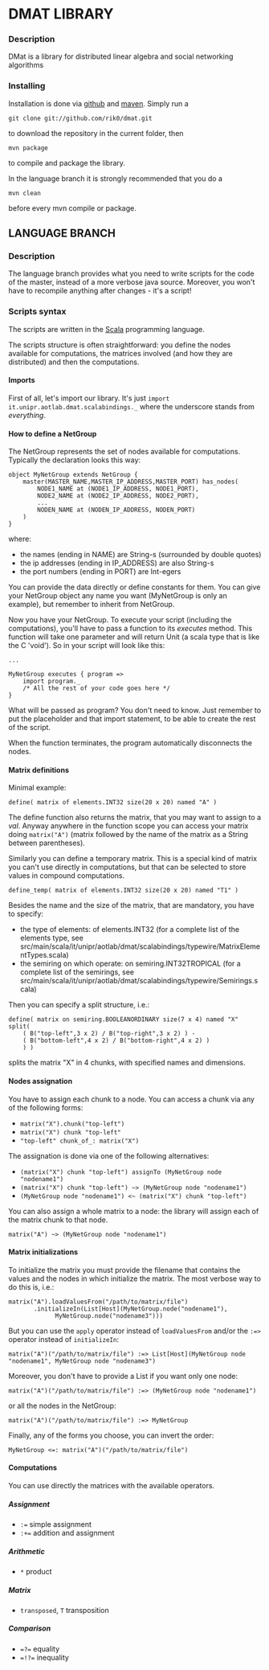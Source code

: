 DMAT LIBRARY
============

### Description

DMat is a library for distributed linear algebra and social networking algorithms

### Installing

Installation is done via [github](https://github.com) and [maven](http://maven.apache.org).
Simply run a

	git clone git://github.com/rik0/dmat.git

to download the repository in the current folder, then

	mvn package

to compile and package the library.

In the language branch it is strongly recommended that you do a 

	mvn clean

before every mvn compile or package.


LANGUAGE BRANCH
---------------

### Description

The language branch provides what you need to write scripts for the code of the master,
instead of a more verbose java source.
Moreover, you won't have to recompile anything after changes - it's a script!

### Scripts syntax

The scripts are written in the [Scala](http://www.scala-lang.org/) programming language.

The scripts structure is often straightforward: you define the nodes available for computations,
the matrices involved (and how they are distributed) and then the computations.

#### Imports

First of all, let's import our library. It's just
`import it.unipr.aotlab.dmat.scalabindings._`
where the underscore stands from *everything*.

#### How to define a NetGroup

The NetGroup represents the set of nodes available for computations.
Typically the declaration looks this way:

	object MyNetGroup extends NetGroup {
		master(MASTER_NAME,MASTER_IP_ADDRESS,MASTER_PORT) has_nodes(
			NODE1_NAME at (NODE1_IP_ADDRESS, NODE1_PORT),
			NODE2_NAME at (NODE2_IP_ADDRESS, NODE2_PORT),
			...
			NODEN_NAME at (NODEN_IP_ADDRESS, NODEN_PORT)
		)
	}

where:

- the names (ending in NAME) are String-s (surrounded by double quotes)
- the ip addresses (ending in IP\_ADDRESS) are also String-s
- the port numbers (ending in PORT) are Int-egers

You can provide the data directly or define constants for them.
You can give your NetGroup object any name you want (MyNetGroup is only an example),
but remember to inherit from NetGroup.

Now you have your NetGroup. To execute your script (including the computations),
you'll have to pass a function to its *executes* method.
This function will take one parameter and will return Unit (a scala type that is like the C 'void').
So in your script will look like this:

	...	

	MyNetGroup executes { program =>
		import program._
		/* All the rest of your code goes here */
	}

What will be passed as program? You don't need to know.
Just remember to put the placeholder and that import statement,
to be able to create the rest of the script.

When the function terminates, the program automatically disconnects the nodes.

#### Matrix definitions

Minimal example:

	define( matrix of elements.INT32 size(20 x 20) named "A" )


The define function also returns the matrix, that you may want to assign to a *val*.
Anyway anywhere in the function scope you can access your matrix doing `matrix("A")`
(matrix followed by the name of the matrix as a String between parentheses).

Similarly you can define a temporary matrix. This is a special kind of matrix you
can't use directly in computations, but that can be selected to store values in compound computations.

	define_temp( matrix of elements.INT32 size(20 x 20) named "T1" )


Besides the name and the size of the matrix, that are mandatory, you have to specify:

- the type of elements: of elements.INT32 (for a complete list of the elements type, see src/main/scala/it/unipr/aotlab/dmat/scalabindings/typewire/MatrixElementTypes.scala)
- the semiring on which operate: on semiring.INT32TROPICAL (for a complete list of the semirings, see src/main/scala/it/unipr/aotlab/dmat/scalabindings/typewire/Semirings.scala)

Then you can specify a split structure, i.e.:

	define( matrix on semiring.BOOLEANORDINARY size(7 x 4) named "X" split(
		( B("top-left",3 x 2) / B("top-right",3 x 2) ) -
		( B("bottom-left",4 x 2) / B("bottom-right",4 x 2) )
		) )

splits the matrix "X" in 4 chunks, with specified names and dimensions.

#### Nodes assignation

You have to assign each chunk to a node.
You can access a chunk via any of the following forms:

- `matrix("X").chunk("top-left")`
- `matrix("X") chunk "top-left"`
- `"top-left" chunk_of_: matrix("X")`

The assignation is done via one of the following alternatives:

- `(matrix("X") chunk "top-left") assignTo (MyNetGroup node "nodename1")`
- `(matrix("X") chunk "top-left") ~> (MyNetGroup node "nodename1")`
- `(MyNetGroup node "nodename1") <~ (matrix("X") chunk "top-left")` 

You can also assign a whole matrix to a node: the library will assign each of the matrix chunk to that node.

	matrix("A") ~> (MyNetGroup node "nodename1")

#### Matrix initializations

To initialize the matrix you must provide the filename that contains the values and the nodes in which initialize the matrix.
The most verbose way to do this is, i.e.:

	matrix("A").loadValuesFrom("/path/to/matrix/file")
		   .initializeIn(List[Host](MyNetGroup.node("nodename1"), 
				 MyNetGroup.node("nodename3")))

But you can use the `apply` operator instead of `loadValuesFrom` and/or the `:=>` operator instead of `initializeIn`:
	
	matrix("A")("/path/to/matrix/file") :=> List[Host](MyNetGroup node "nodename1", MyNetGroup node "nodename3")

Moreover, you don't have to provide a List if you want only one node:
	
	matrix("A")("/path/to/matrix/file") :=> (MyNetGroup node "nodename1")

or all the nodes in the NetGroup:
	
	matrix("A")("/path/to/matrix/file") :=> MyNetGroup

Finally, any of the forms you choose, you can invert the order:

	MyNetGroup <=: matrix("A")("/path/to/matrix/file")

#### Computations

You can use directly the matrices with the available operators.

##### Assignment

- `:=` simple assignment
- `:+=` addition and assignment

##### Arithmetic

- `*` product

##### Matrix

- `transposed`, `T` transposition

##### Comparison

- `=?=` equality
- `=!?=` inequality



